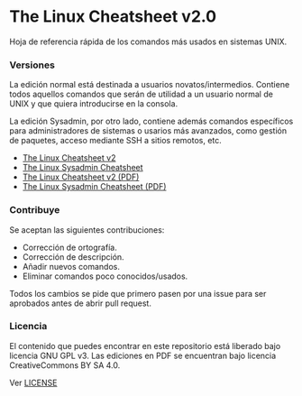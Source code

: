 # The Linux Cheatsheet v2.0

Hoja de referencia rápida de los comandos más usados en sistemas UNIX.

### Versiones

La edición normal está destinada a usuarios novatos/intermedios. Contiene todos aquellos comandos que serán de utilidad a un usuario normal de UNIX y que quiera introducirse en la consola.

La edición Sysadmin, por otro lado, contiene además comandos específicos para administradores de sistemas o usarios más avanzados, como gestión de paquetes, acceso mediante SSH a sitios remotos, etc.

* [The Linux Cheatsheet v2]()
* [The Linux Sysadmin Cheatsheet]()
* [The Linux Cheatsheet v2 (PDF)](juanjosalvador.es/TheLinuxCheatsheet-v2.pdf)
* [The Linux Sysadmin Cheatsheet (PDF)]()

### Contribuye

Se aceptan las siguientes contribuciones:

* Corrección de ortografía.
* Corrección de descripción.
* Añadir nuevos comandos.
* Eliminar comandos poco conocidos/usados.

Todos los cambios se pide que primero pasen por una issue para ser aprobados antes de abrir pull request.

### Licencia

El contenido que puedes encontrar en este repositorio está liberado bajo licencia GNU GPL v3.
Las ediciones en PDF se encuentran bajo licencia CreativeCommons BY SA 4.0.

Ver [LICENSE](https://github.com/JuanjoSalvador/thelinuxcheatsheet/blob/master/LICENSE)
